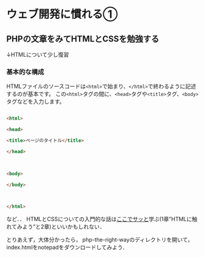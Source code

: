 # ウェブ開発に慣れる①

## PHPの文章をみてHTMLとCSSを勉強する
↓HTMLについて少し復習

### 基本的な構成

HTMLファイルのソースコードは```<html>```で始まり、```</html>```で終わるように記述するのが基本です。
この```<html>```タグの間に、```<head>```タグや```<title>```タグ、```<body>```タグなどを入力します。

``` html

<html>

<head>

<title>ページのタイトル</title>

</head>

 

<body>

</body>

 

</html>
```

など．．
HTMLとCSSについての入門的な話は[ここでサッと](http://sakichin.com/chapter01/chapter01_step02_01.html)学ぶ(1章”HTMLに触れてみよう”と2章)といいかもしれない．

とりあえず，大体分かったら，
php-the-right-wayのディレクトリを開いて，index.htmlをnotepadをダウンロードしてみよう．



